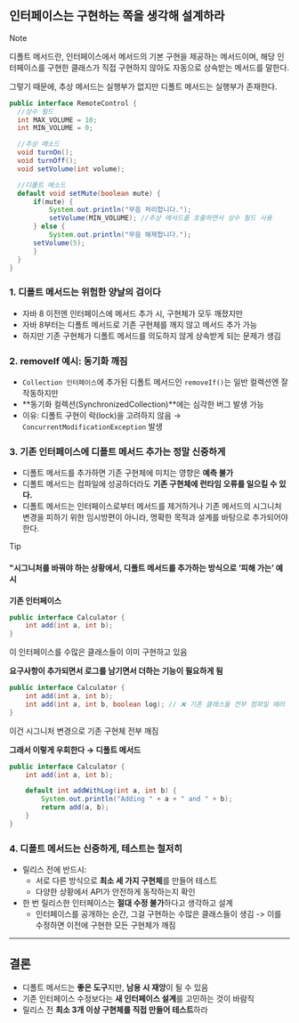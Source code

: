 ## 인터페이스는 구현하는 쪽을 생각해 설계하라

> [!NOTE]
>
> 디폴트 메서드란,
> 인터페이스에서 메서드의 기본 구현을 제공하는 메서드이며,
> 해당 인터페이스를 구현한 클래스가 직접 구현하지 않아도 자동으로 상속받는 메서드를 말한다.
>
> 그렇기 때문에, 추상 메서드는 실행부가 없지만 디폴트 메서드는 실행부가 존재한다.
>
> ```java
> public interface RemoteControl {
> 	//상수 필드
> 	int MAX_VOLUME = 10;
> 	int MIN_VOLUME = 0;
> 
> 	//추상 메소드
> 	void turnOn();
> 	void turnOff();
> 	void setVolume(int volume);
> 
> 	//디폴트 메소드
> 	default void setMute(boolean mute) {
> 		if(mute) {
> 			System.out.println("무음 처리합니다.");
> 			setVolume(MIN_VOLUME); //추상 메서드를 호출하면서 상수 필드 사용
> 		} else {
> 			System.out.println("무음 해제합니다.");
>       setVolume(5);
> 		}
> 	}
> }
> ```
>
> 



### 1. 디폴트 메서드는 위험한 양날의 검이다

- 자바 8 이전엔 인터페이스에 메서드 추가 시, 구현체가 모두 깨졌지만  
- 자바 8부터는 디폴트 메서드로 기존 구현체를 깨지 않고 메서드 추가 가능  
- 하지만 기존 구현체가 디폴트 메서드를 의도하지 않게 상속받게 되는 문제가 생김

### 2. removeIf 예시: 동기화 깨짐

- `Collection 인터페이스`에 추가된 디폴트 메서드인 `removeIf()`는 일반 컬렉션엔 잘 작동하지만  
- **동기화 컬렉션(SynchronizedCollection)**에는 심각한 버그 발생 가능  
- 이유: 디폴트 구현이 락(lock)을 고려하지 않음 → `ConcurrentModificationException` 발생

### 3. 기존 인터페이스에 디폴트 메서드 추가는 정말 신중하게

- 디폴트 메서드를 추가하면 기존 구현체에 미치는 영향은 **예측 불가**  
- 디폴트 메서드는 컴파일에 성공하더라도 **기존 구현체에 런타임 오류를 일으킬 수 있다.**  
- 디폴트 메서드는 인터페이스로부터 메서드를 제거하거나 기존 메서드의 시그니처 변경을 피하기 위한 임시방편이 아니라, 명확한 목적과 설계를 바탕으로 추가되어야 한다.

> [!TIP]
>
> #### "시그니처를 바꿔야 하는 상황에서, 디폴트 메서드를 추가하는 방식으로 ‘피해 가는’ 예시
>
> **기존 인터페이스**
>
> ```java
> public interface Calculator {
>     int add(int a, int b);
> }
> ```
>
> 이 인터페이스를 수많은 클래스들이 이미 구현하고 있음
>
> 
>
> **요구사항이 추가되면서 로그를 남기면서 더하는 기능이 필요하게 됨**
>
> ```java
> public interface Calculator {
>     int add(int a, int b);
>     int add(int a, int b, boolean log); // ❌ 기존 클래스들 전부 컴파일 에러
> }
> ```
>
> 이건 시그니처 변경으로 기존 구현체 전부 깨짐
>
> 
>
> **그래서 이렇게 우회한다 → 디폴트 메서드**
>
> ```java
> public interface Calculator {
>     int add(int a, int b);
> 
>     default int addWithLog(int a, int b) {
>         System.out.println("Adding " + a + " and " + b);
>         return add(a, b);
>     }
> }
> 
> ```
>
> 



### 4. 디폴트 메서드는 신중하게, 테스트는 철저히

- 릴리스 전에 반드시:
  - 서로 다른 방식으로 **최소 세 가지 구현체**를 만들어 테스트
  - 다양한 상황에서 API가 안전하게 동작하는지 확인
- 한 번 릴리스한 인터페이스는 **절대 수정 불가**하다고 생각하고 설계
  - 인터페이스를 공개하는 순간, 그걸 구현하는 수많은 클래스들이 생김 -> 이를 수정하면 이전에 구현한 모든 구현체가 깨짐

---

## 결론

- 디폴트 메서드는 **좋은 도구**지만, **남용 시 재앙**이 될 수 있음  
- 기존 인터페이스 수정보다는 **새 인터페이스 설계**를 고민하는 것이 바람직  
- 릴리스 전 **최소 3개 이상 구현체를 직접 만들어 테스트**하라